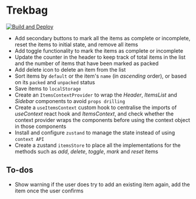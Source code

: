 # Trekbag

[![Build and Deploy](https://github.com/anmolshah80/trekbag/actions/workflows/deploy_production.yml/badge.svg)](https://github.com/anmolshah80/trekbag/actions/workflows/deploy_production.yml)

- Add secondary buttons to mark all the items as complete or incomplete, reset the items to initial state, and remove all items
- Add toggle functionality to mark the items as complete or incomplete
- Update the counter in the header to keep track of total items in the list and the number of items that have been marked as packed
- Add delete icon to delete an item from the list
- Sort items by `default` or the item's `name` (in _ascending_ order), or based on its `packed` and `unpacked` status
- Save items to `localStorage`
- Create an `ItemsContextProvider` to wrap the _Header_, _ItemsList_ and _Sidebar_ components to avoid `props drilling`
- Create a `useItemsContext` custom hook to centralise the imports of _useContext_ react hook and _ItemsContext_, and check whether the context provider wraps the components before using the context object in those components
- Install and configure `zustand` to manage the state instead of using `context API`
- Create a zustand `itemsStore` to place all the implementations for the methods such as _add_, _delete_, _toggle_, _mark_ and _reset_ items

## To-dos

- Show warning if the user does try to add an existing item again, add the item once the user confirms
